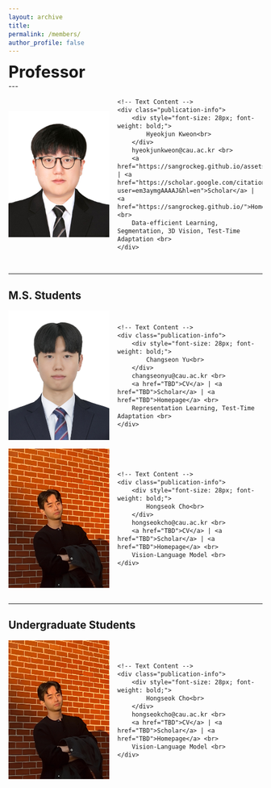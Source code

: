 ```yaml
---
layout: archive
title: 
permalink: /members/
author_profile: false
---
```


<div style="font-size: 32px; font-weight: bold;">
    Professor
</div>
---
<div style="display: flex; align-items: center;">
    <img src='/images/members/HyeokjunKweon.jpg' alt='HyeokjunKweon' style="width: 200px; height: auto; margin-right: 16px;">

    <!-- Text Content -->
    <div class="publication-info">
        <div style="font-size: 28px; font-weight: bold;">
            Hyeokjun Kweon<br>
        </div>
        hyeokjunkweon@cau.ac.kr <br>
        <a href="https://sangrockeg.github.io/assets/cv_hyeokjun_kweon_241204.pdf">CV</a> | <a href="https://scholar.google.com/citations?user=em3aymgAAAAJ&hl=en">Scholar</a> | <a href="https://sangrockeg.github.io/">Homepage</a> <br>
        Data-efficient Learning, Segmentation, 3D Vision, Test-Time Adaptation <br>
    </div>
</div>
<br/>

<hr>

M.S. Students
---

<div style="display: flex; align-items: center;">
    <img src='/images/members/ChangseonYu.jpg' alt='ChangseonYu' style="width: 200px; height: auto; margin-right: 16px;">

    <!-- Text Content -->
    <div class="publication-info">
        <div style="font-size: 28px; font-weight: bold;">
            Changseon Yu<br>
        </div>
        changseonyu@cau.ac.kr <br>
        <a href="TBD">CV</a> | <a href="TBD">Scholar</a> | <a href="TBD">Homepage</a> <br>
        Representation Learning, Test-Time Adaptation <br>
    </div>
</div>
<br/>

<div style="display: flex; align-items: center;">
    <img src='/images/members/HongseokCho.jpg' alt='HongseokCho' style="width: 200px; height: auto; margin-right: 16px;">

    <!-- Text Content -->
    <div class="publication-info">
        <div style="font-size: 28px; font-weight: bold;">
            Hongseok Cho<br>
        </div>
        hongseokcho@cau.ac.kr <br>
        <a href="TBD">CV</a> | <a href="TBD">Scholar</a> | <a href="TBD">Homepage</a> <br>
        Vision-Language Model <br>
    </div>
</div>
<br/>

<hr>

Undergraduate Students
---

<div style="display: flex; align-items: center;">
    <img src='/images/members/HongseokCho.jpg' alt='HongseokCho' style="width: 200px; height: auto; margin-right: 16px;">

    <!-- Text Content -->
    <div class="publication-info">
        <div style="font-size: 28px; font-weight: bold;">
            Hongseok Cho<br>
        </div>
        hongseokcho@cau.ac.kr <br>
        <a href="TBD">CV</a> | <a href="TBD">Scholar</a> | <a href="TBD">Homepage</a> <br>
        Vision-Language Model <br>
    </div>
</div>
<br/>

